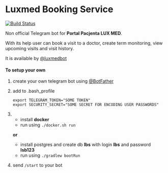 # Luxmed Booking Service

[![Build Status](https://travis-ci.org/dyrkin/luxmed-booking-service.svg?branch=master)](https://travis-ci.org/dyrkin/luxmed-booking-service)

Non official Telegram bot for **Portal Pacjenta LUX MED**.

With its help user can book a visit to a doctor, create term monitoring, view upcoming visits and visit history.

It is available by [@luxmedbot](https://telegram.me/luxmedbot)

#### To setup your own

1. create your own telegram bot using [@BotFather](https://telegram.me/botfather)
2. add to .bash_profile 

    ```
    export TELEGRAM_TOKEN="SOME TOKEN"
    export SECURITY_SECRET="SOME SECRET FOR ENCODING USER PASSWORDS"
    ```
3. 
    - install **docker**
    - run using `./docker.sh run`

    **or**

    - install postgres and create db **lbs** with login **lbs** and password **lsb123**
    - run using `./gradlew bootRun`

5. send `/start` to your bot




